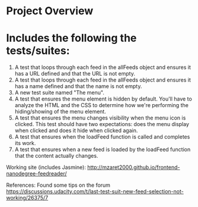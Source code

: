 # Project Overview

# Includes the following the tests/suites:
1. A test that loops through each feed in the allFeeds object and ensures it has a URL defined and that the URL is not empty.
2. A test that loops through each feed in the allFeeds object and ensures it has a name defined and that the name is not empty.
3. A new test suite named "The menu".
4. A test that ensures the menu element is hidden by default. You'll have to analyze the HTML and the CSS to determine how  we're performing the hiding/showing of the menu element.
5. A test that ensures the menu changes visibility when the menu icon is clicked. This test should have two expectations: does the menu display when clicked and does it hide when clicked again.
6. A test that ensures when the loadFeed function is called and completes its work.
7. A test that ensures when a new feed is loaded by the loadFeed function that the content actually changes. 

Working site (includes Jasmine): http://mzaret2000.github.io/frontend-nanodegree-feedreader/

References: Found some tips on the forum https://discussions.udacity.com/t/last-test-suit-new-feed-selection-not-working/26375/7
